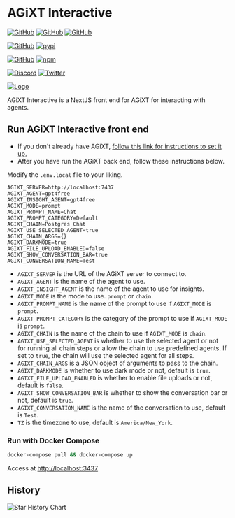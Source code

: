 # AGiXT Interactive

[![GitHub](https://img.shields.io/badge/GitHub-AGiXT%20Core-blue?logo=github&style=plastic)](https://github.com/Josh-XT/AGiXT) [![GitHub](https://img.shields.io/badge/GitHub-AGiXT%20Hub-blue?logo=github&style=plastic)](https://github.com/AGiXT/hub) [![GitHub](https://img.shields.io/badge/GitHub-AGiXT%20NextJS%20Web%20UI-blue?logo=github&style=plastic)](https://github.com/AGiXT/nextjs)

[![GitHub](https://img.shields.io/badge/GitHub-AGiXT%20Python%20SDK-blue?logo=github&style=plastic)](https://github.com/AGiXT/python-sdk) [![pypi](https://img.shields.io/badge/pypi-AGiXT%20Python%20SDK-blue?logo=pypi&style=plastic)](https://pypi.org/project/agixtsdk/)

[![GitHub](https://img.shields.io/badge/GitHub-AGiXT%20TypeScript%20SDK-blue?logo=github&style=plastic)](https://github.com/AGiXT/typescript-sdk) [![npm](https://img.shields.io/badge/npm-AGiXT%20TypeScript%20SDK-blue?logo=npm&style=plastic)](https://www.npmjs.com/package/agixt)

[![Discord](https://img.shields.io/discord/1097720481970397356?label=Discord&logo=discord&logoColor=white&style=plastic&color=5865f2)](https://discord.gg/d3TkHRZcjD)
[![Twitter](https://img.shields.io/badge/Twitter-Follow_@Josh_XT-blue?logo=twitter&style=plastic)](https://twitter.com/Josh_XT)

[![Logo](https://josh-xt.github.io/AGiXT/images/AGiXT-gradient-flat.svg)](https://josh-xt.github.io/AGiXT/)

AGiXT Interactive is a NextJS front end for AGiXT for interacting with agents.

## Run AGiXT Interactive front end

- If you don't already have AGiXT, [follow this link for instructions to set it up.](https://github.com/Josh-XT/AGiXT#quick-start-guide)
- After you have run the AGiXT back end, follow these instructions below.

Modify the `.env.local` file to your liking.

```env
AGIXT_SERVER=http://localhost:7437
AGIXT_AGENT=gpt4free
AGIXT_INSIGHT_AGENT=gpt4free
AGIXT_MODE=prompt
AGIXT_PROMPT_NAME=Chat
AGIXT_PROMPT_CATEGORY=Default
AGIXT_CHAIN=Postgres Chat
AGIXT_USE_SELECTED_AGENT=true
AGIXT_CHAIN_ARGS={}
AGIXT_DARKMODE=true
AGIXT_FILE_UPLOAD_ENABLED=false
AGIXT_SHOW_CONVERSATION_BAR=true
AGIXT_CONVERSATION_NAME=Test
```

- `AGIXT_SERVER` is the URL of the AGiXT server to connect to.
- `AGIXT_AGENT` is the name of the agent to use.
- `AGIXT_INSIGHT_AGENT` is the name of the agent to use for insights.
- `AGIXT_MODE` is the mode to use. `prompt` or `chain`.
- `AGIXT_PROMPT_NAME` is the name of the prompt to use if `AGIXT_MODE` is `prompt`.
- `AGIXT_PROMPT_CATEGORY` is the category of the prompt to use if `AGIXT_MODE` is `prompt`.
- `AGIXT_CHAIN` is the name of the chain to use if `AGIXT_MODE` is `chain`.
- `AGIXT_USE_SELECTED_AGENT` is whether to use the selected agent or not for running all chain steps or allow the chain to use predefined agents. If set to `true`, the chain will use the selected agent for all steps.
- `AGIXT_CHAIN_ARGS` is a JSON object of arguments to pass to the chain.
- `AGIXT_DARKMODE` is whether to use dark mode or not, default is `true`.
- `AGIXT_FILE_UPLOAD_ENABLED` is whether to enable file uploads or not, default is `false`.
- `AGIXT_SHOW_CONVERSATION_BAR` is whether to show the conversation bar or not, default is `true`.
- `AGIXT_CONVERSATION_NAME` is the name of the conversation to use, default is `Test`.
- `TZ` is the timezone to use, default is `America/New_York`.

### Run with Docker Compose

```bash
docker-compose pull && docker-compose up
```

Access at <http://localhost:3437>

## History

![Star History Chart](https://api.star-history.com/svg?repos=Josh-XT/AGiXT&type=Dat)
